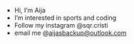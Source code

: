 - Hi, I’m Aija
-  I’m interested in sports and coding
-  Follow my instagram @sqr.cristi
-  email me @aijasbackup@outlook.com

<!---
aijasteadytrippin/aijasteadytrippin is a ✨ special ✨ repository because its `README.md` (this file) appears on your GitHub profile.
You can click the Preview link to take a look at your changes.
--->
